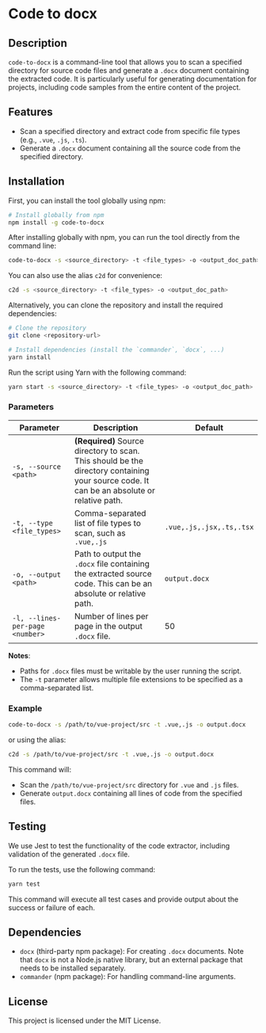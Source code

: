 # Code to docx

## Description

`code-to-docx` is a command-line tool that allows you to scan a specified directory for source code files and generate a `.docx` document containing the extracted code. It is particularly useful for generating documentation for projects, including code samples from the entire content of the project.

## Features

- Scan a specified directory and extract code from specific file types (e.g., `.vue`, `.js`, `.ts`).
- Generate a `.docx` document containing all the source code from the specified directory.

## Installation

First, you can install the tool globally using npm:

```sh
# Install globally from npm
npm install -g code-to-docx
```

After installing globally with npm, you can run the tool directly from the command line:

```sh
code-to-docx -s <source_directory> -t <file_types> -o <output_doc_path>
```

You can also use the alias `c2d` for convenience:

```sh
c2d -s <source_directory> -t <file_types> -o <output_doc_path>
```

Alternatively, you can clone the repository and install the required dependencies:

```sh
# Clone the repository
git clone <repository-url>

# Install dependencies (install the `commander`, `docx`, ...)
yarn install
```
Run the script using Yarn with the following command:

```sh
yarn start -s <source_directory> -t <file_types> -o <output_doc_path>
```

### Parameters

| Parameter                 | Description                                                                                                                                | Default                  |
| ------------------------- | ------------------------------------------------------------------------------------------------------------------------------------------ | ------------------------ |
| `-s, --source <path>`     | **(Required)** Source directory to scan. This should be the directory containing your source code. It can be an absolute or relative path. |                          |
| `-t, --type <file_types>` | Comma-separated list of file types to scan, such as `.vue,.js`                                                                             | `.vue,.js,.jsx,.ts,.tsx` |
| `-o, --output <path>`     | Path to output the `.docx` file containing the extracted source code. This can be an absolute or relative path.                            | `output.docx`            |
| `-l, --lines-per-page <number>` | Number of lines per page in the output `.docx` file.                        | 50         |

**Notes**:

- Paths for `.docx` files must be writable by the user running the script.
- The `-t` parameter allows multiple file extensions to be specified as a comma-separated list.

### Example

```sh
code-to-docx -s /path/to/vue-project/src -t .vue,.js -o output.docx
```

or using the alias:

```sh
c2d -s /path/to/vue-project/src -t .vue,.js -o output.docx
```

This command will:

- Scan the `/path/to/vue-project/src` directory for `.vue` and `.js` files.
- Generate `output.docx` containing all lines of code from the specified files.

## Testing

We use Jest to test the functionality of the code extractor, including validation of the generated `.docx` file.

To run the tests, use the following command:

```sh
yarn test
```

This command will execute all test cases and provide output about the success or failure of each.

## Dependencies
- `docx` (third-party npm package): For creating `.docx` documents. Note that `docx` is not a Node.js native library, but an external package that needs to be installed separately.
- `commander` (npm package): For handling command-line arguments.

## License

This project is licensed under the MIT License.
